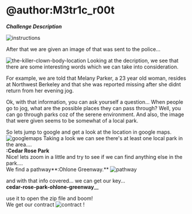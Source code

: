 # @author:M3tr1c_r00t

_**Challenge Description**_

![instructions](https://user-images.githubusercontent.com/99975622/202455677-587ec762-2975-46ce-86e9-fabd8819693d.png)

After that we are given an image of that was sent to the police...

![the-killer-clown-body-location](https://user-images.githubusercontent.com/99975622/202455865-cfe30ea2-174d-48ab-b0f5-60a80f7b97f0.jpg)
Looking at the decription, we see that there are some interesting words which we can take into consideration.<br>

For example, we are told that Melany Parker, a 23 year old woman, resides at Northwest Berkeley and that she was reported missing after she didnt return from her evening jog.

Ok, with that information, you can ask yourself a question...
When people go to jog, what are the possible places they can pass through?
Well, you can go through parks coz of the serene environment. And also, the image that were given seems to be somewhat of a local park. 

So lets jump to google and get a look at the location in google maps.
![googlemaps](https://user-images.githubusercontent.com/99975622/202459021-2461e3c2-d46b-4abb-bdef-cef1bd1bbfc3.png)
Taking a look we can see there's at least one local park in the area....<br>
**:Cedar Rose Park**
<br>
Nice! lets zoom in a little and try to see if we can find anything else in the park....<br>
We find a pathway**:Ohlone Greenway.**
![pathway](https://user-images.githubusercontent.com/99975622/202459692-8eb9f851-de80-467f-a645-05ea7f75a17a.png)

and with that info covered... we can get our key...
<br>
**cedar-rose-park-ohlone-greenway**__

use it to open the zip file and boom! <br>
We get our contract
![contract](https://user-images.githubusercontent.com/99975622/202460025-8ed81571-8caf-47b6-a622-81de4fc2eb09.png)
!


